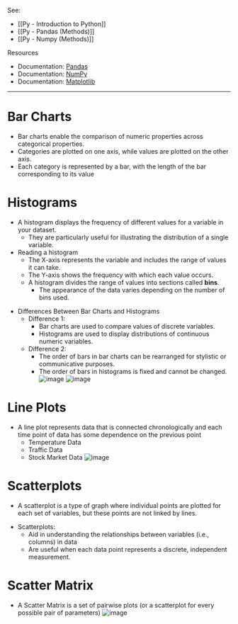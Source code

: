 See:
* [[Py - Introduction to Python]]
* [[Py - Pandas (Methods)]]
* [[Py - Numpy (Methods)]]

Resources
* Documentation: [Pandas](https://pandas.pydata.org/docs/)
* Documentation: [NumPy](https://numpy.org/doc/stable/index.html)
* Documentation: [Matplotlib](https://matplotlib.org/)

---

# Bar Charts
* Bar charts enable the comparison of numeric properties across categorical properties.
* Categories are plotted on one axis, while values are plotted on the other axis.
* Each category is represented by a bar, with the length of the bar corresponding to its value

# Histograms
- A histogram displays the frequency of different values for a variable in your dataset.
    - They are particularly useful for illustrating the distribution of a single variable.
- Reading a histogram
	- The X-axis represents the variable and includes the range of values it can take.
	- The Y-axis shows the frequency with which each value occurs.
	- A histogram divides the range of values into sections called **bins**.
	    - The appearance of the data varies depending on the number of bins used.
* Differences Between Bar Charts and Histograms
	- Difference 1:
	    - Bar charts are used to compare values of discrete variables.
	    - Histograms are used to display distributions of continuous numeric variables.
	- Difference 2:
	    - The order of bars in bar charts can be rearranged for stylistic or communicative purposes.
	    - The order of bars in histograms is fixed and cannot be changed.
	![image](https://practicum-content.s3.us-west-1.amazonaws.com/resources/moved_Untitled_8_1656570138.png)
	![image](https://practicum-content.s3.us-west-1.amazonaws.com/resources/moved_Untitled_9_1656570153.png)


# Line Plots
* A line plot represents data that is connected chronologically and each time point of data has some dependence on the previous point
	* Temperature Data
	* Traffic Data
	* Stock Market Data	
	![image](https://practicum-content.s3.us-west-1.amazonaws.com/resources/moved_Untitled_3_1656569226.png)

# Scatterplots
* A scatterplot is a type of graph where individual points are plotted for each set of variables, but these points are not linked by lines.
- Scatterplots:
    - Aid in understanding the relationships between variables (i.e., columns) in data
    - Are useful when each data point represents a discrete, independent measurement.

# Scatter Matrix
* A Scatter Matrix is a set of pairwise plots (or a scatterplot for every possible pair of parameters)
	![image](https://practicum-content.s3.us-west-1.amazonaws.com/resources/moved_Untitled_1_1656569039.png)


